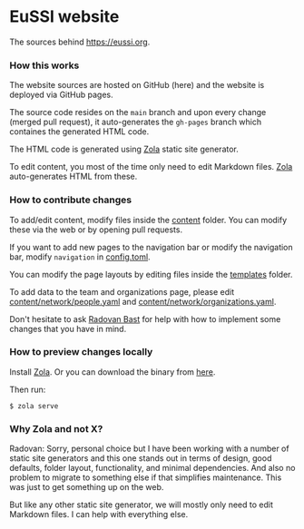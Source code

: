 # EuSSI website

The sources behind <https://eussi.org>.


### How this works

The website sources are hosted on GitHub (here) and the website is deployed via
GitHub pages.

The source code resides on the `main` branch and upon every change (merged
pull request), it auto-generates the `gh-pages` branch which containes the
generated HTML code.

The HTML code is generated using [Zola](https://www.getzola.org/) static site
generator.

To edit content, you most of the time only need to edit Markdown files.
[Zola](https://www.getzola.org/) auto-generates HTML from these.


### How to contribute changes

To add/edit content, modify files inside the [content](content) folder. You can modify
these via the web or by opening pull requests.

If you want to add new pages to the navigation bar or modify the navigation
bar, modify `navigation` in [config.toml](config.toml).

You can modify the page layouts by editing files inside the [templates](templates) folder.

To add data to the team and organizations page, please edit
[content/network/people.yaml](content/network/people.yaml)
and
[content/network/organizations.yaml](content/network/organizations.yaml).

Don't hesitate to ask [Radovan Bast](mailto:firstname.lastname@uit.no) for help with
how to implement some changes that you have in mind.


### How to preview changes locally

Install [Zola](https://www.getzola.org/). Or you can download the binary from
[here](https://github.com/getzola/zola/releases).

Then run:
```console
$ zola serve
```


### Why Zola and not X?

Radovan: Sorry, personal choice but I have been working with a number of static
site generators and this one stands out in terms of design, good defaults,
folder layout, functionality, and minimal dependencies.  And also no problem to
migrate to something else if that simplifies maintenance.  This was just to get
something up on the web.

But like any other static site generator, we will mostly only need to edit
Markdown files.  I can help with everything else.
